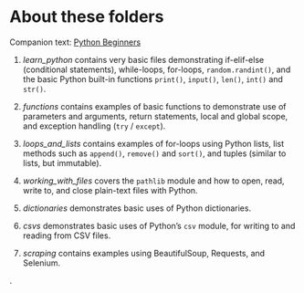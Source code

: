 # About these folders

Companion text: [Python Beginners](https://python-adv-web-apps.readthedocs.io/en/latest/index.html)

1. *learn_python* contains very basic files demonstrating if-elif-else (conditional statements), while-loops, for-loops, `random.randint()`, and the basic Python built-in functions `print()`, `input()`, `len()`, `int()` and `str()`.

2. *functions* contains examples of basic functions to demonstrate use of parameters and arguments, return statements, local and global scope, and exception handling (`try` / `except`).

3. *loops_and_lists* contains examples of for-loops using Python lists, list methods such as `append()`, `remove()` and `sort()`, and tuples (similar to lists, but immutable).

4. *working_with_files* covers the `pathlib` module and how to open, read, write to, and close plain-text files with Python.

5. *dictionaries* demonstrates basic uses of Python dictionaries.

6. *csvs* demonstrates basic uses of Python’s `csv` module, for writing to and reading from CSV files.

7. *scraping* contains examples using BeautifulSoup, Requests, and Selenium.

.
